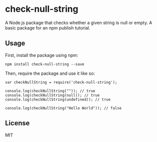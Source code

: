 # check-null-string

A Node.js package that checks whether a given string is null or empty. A basic package for an npm publish tutorial.

## Usage

First, install the package using npm:

    npm install check-null-string --save

Then, require the package and use it like so:

    var checkNullString = require('check-null-string');

    console.log(checkNullString("")); // true
    console.log(checkNullString(null)); // true
    console.log(checkNullString(undefined)); // true

    console.log(checkNullString("Hello World")); // false

## License

MIT